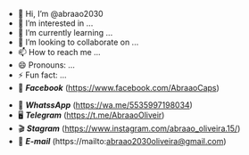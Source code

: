 - 👋 Hi, I’m @abraao2030
- 👀 I’m interested in ...
- 🌱 I’m currently learning ...
- 💞️ I’m looking to collaborate on ...
- 📫 How to reach me ...
- 😄 Pronouns: ...
- ⚡ Fun fact: ...
- 👥 **_Facebook_** (https://www.facebook.com/AbraaoCaps) 
<!--- 
**_coloca em negrito e italico_**
--->
- 📲 **_WhatssApp_**  (https://wa.me/5535997198034)
- 🖥️ **_Telegram_**  (https://t.me/AbraaoOliveir)
- 🎬  **_Stagram_**  (https://www.instagram.com/abraao_oliveira.15/)
- 📳 **_E-mail_**  (https://mailto:abraao2030oliveira@gmail.com)


<!---
abraao2030/abraao2030 is a ✨ special ✨ repository because its `README.md` (this file) appears on your GitHub profile.
You can click the Preview link to take a look at your changes.
--->
